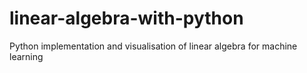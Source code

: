# linear-algebra-with-python
Python implementation and visualisation of linear algebra for machine learning
